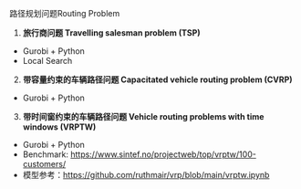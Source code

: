 路径规划问题Routing Problem

1. **旅行商问题 Travelling salesman problem (TSP)**

- Gurobi + Python
- Local Search

2. **带容量约束的车辆路径问题 Capacitated vehicle routing problem (CVRP)**

- Gurobi + Python

3. **带时间窗约束的车辆路径问题 Vehicle routing problems with time windows (VRPTW)**

- Gurobi + Python
- Benchmark: https://www.sintef.no/projectweb/top/vrptw/100-customers/
- 模型参考：https://github.com/ruthmair/vrp/blob/main/vrptw.ipynb